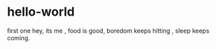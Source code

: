 # hello-world
first one
hey,
    its me , food is good, boredom keeps hitting , sleep keeps coming.
